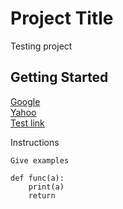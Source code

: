# Project Title

Testing project

## Getting Started

[Google](https://www.google.com)  
[Yahoo](http://www.yahoo.com)  
[Test link](test_folder/Scraping_For_Data.ipynb)  

Instructions

```
Give examples

def func(a):
    print(a)
    return
```


